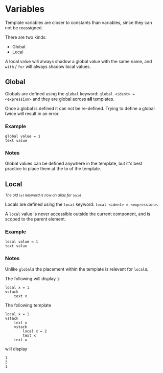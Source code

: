 # Variables

Template variables are closer to constants than variables, since they can not be reassigned.

There are two kinds: 
* Global
* Local

A local value will always shadow a global value with the same name, and `with` / `for` will always shadow local values.

## Global

Globals are defined using the `global` keyword: `global <ident> = <expression>`
and they are global across **all** templates.

Once a global is defined it can not be re-defined.
Trying to define a global twice will result in an error.

### Example

```
global value = 1
text value
```

### Notes 

Global values can be defined anywhere in the template, but it's best practice to
place them at the to of the template.

## Local

<small><i>The old `let` keyword is now an alias for `local`.</i></small>

Locals are defined using the `local` keyword: `local <ident> = <expression>`.

A `local` value is never accessible outside the current component, and is scoped
to the parent element.

### Example

```
local value = 1
text value
```

### Notes

Unlike `global`s the placement within the template is relevant for `local`s.

The following will display `1`:
```
local x = 1
vstack
    text x
```

The following template

```
local x = 1
vstack
    text x
    vstack
        local x = 2
        text x
    text x
```

will display

```
1
2
1
```

